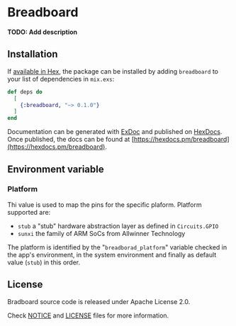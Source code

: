 # Breadboard

**TODO: Add description**

## Installation

If [available in Hex](https://hex.pm/docs/publish), the package can be installed
by adding `breadboard` to your list of dependencies in `mix.exs`:

```elixir
def deps do
  [
    {:breadboard, "~> 0.1.0"}
  ]
end
```

Documentation can be generated with [ExDoc](https://github.com/elixir-lang/ex_doc)
and published on [HexDocs](https://hexdocs.pm). Once published, the docs can
be found at [https://hexdocs.pm/breadboard](https://hexdocs.pm/breadboard).

## Environment variable
### Platform
Thi value is used to map the pins for the specific plaform.
Platform supported are:

* `stub` a "stub" hardware abstraction layer as defined in `Circuits.GPIO`
* `sunxi` the family of ARM SoCs from Allwinner Technology

The platform is identified by the "`breadborad_platform`" variable checked in the app's environment, in the system environment and finally as default value (`stub`) in this order.

## License

Bradboard source code is released under Apache License 2.0.

Check [NOTICE](NOTICE) and [LICENSE](LICENSE) files for more information.
